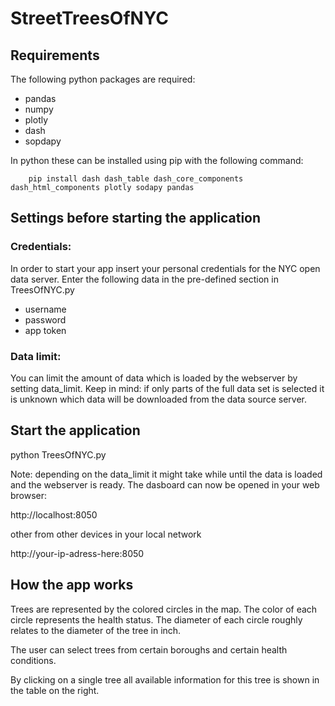# StreetTreesOfNYC

## Requirements

The following python packages are required:
 - pandas
 - numpy
 - plotly
 - dash
 - sopdapy
 
In python these can be installed using pip with the following command:
 
        pip install dash dash_table dash_core_components dash_html_components plotly sodapy pandas
 

## Settings before starting the application

### Credentials:

In order to start your app insert your personal credentials for the NYC open
data server. Enter the following data in the pre-defined section in TreesOfNYC.py
 - username
 - password
 - app token


### Data limit:

You can limit the amount of data which is loaded by the webserver by setting
data_limit. Keep in mind: if only parts of the full data set is selected it is unknown
which data will be downloaded from the data source server.


## Start the application 

python TreesOfNYC.py

Note: depending on the data_limit it might take while until the data is loaded 
and the webserver is ready. The dasboard can now be opened in your web browser:

http://localhost:8050

other from other devices in your local network

http://your-ip-adress-here:8050


## How the app works

Trees are represented by the colored circles in the map. The color of each
circle represents the health status. The diameter of each circle roughly 
relates to the diameter of the tree in inch. 

The user can select trees from certain boroughs and certain health conditions.

By clicking on a single tree all available information for this tree is shown
in the table on the right.

